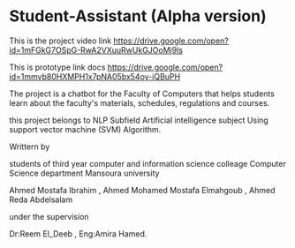 # Student-Assistant (Alpha version)
This is the project video link
https://drive.google.com/open?id=1mFGkG7OSpG-RwA2VXuuRwUkGJOoMj9ls

This is prototype link docs 
https://drive.google.com/open?id=1mmvb80HXMPH1x7pNA05bx54oy-iQBuPH

The project is a chatbot for the Faculty of Computers that helps students learn about the faculty's materials, schedules, regulations and courses.


this project belongs to NLP Subfield Artificial intelligence subject Using support vector machine (SVM) Algorithm. 

Writtern by 
 
 students of third year computer and information science colleage Computer Science department Mansoura university 
 
 Ahmed Mostafa Ibrahim ,
 Ahmed Mohamed Mostafa Elmahgoub ,
 Ahmed Reda Abdelsalam 
 
 under the supervision 
 
 Dr:Reem El_Deeb ,
 Eng:Amira Hamed.
	
 
 
